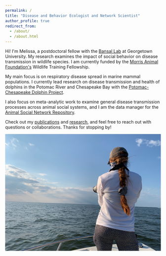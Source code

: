 ```yaml
---
permalink: /
title: "Disease and Behavior Ecologist and Network Scientist"
author_profile: true
redirect_from: 
  - /about/
  - /about.html
---
```


Hi! I'm Melissa, a postdoctoral fellow with the [Bansal Lab](https://www.bansallab.com/) at Georgetown University. My research examines the impact of social behavior on disease transmission in wildlife species. I am currently funded by the [Morris Animal Foundation's](https://www.morrisanimalfoundation.org/article/morris-animal-foundation-funds-8-new-wildlife-health-studies) Wildlife Training Fellowship.

My main focus is on respiratory disease spread in marine mammal populations. I currently lead research on disease transmission and health of dolphins in the Potomac River and Chesapeake Bay with the [Potomac-Chesapeake Dolphin Project](https://pcdolphinproject.org/).

I also focus on meta-analytic work to examine general disease transmission processes across animal social systems, and I am the data manager for the [Animal Social Network Repository](https://bansallab.github.io/asnr/index.html). 

Check out my [publications](https://melissacollier.github.io/publications/) and [research](https://melissacollier.github.io/currentresearch/), and feel free to reach out with questions or collaborations. Thanks for stopping by!

![Research Photograph](/images/BoatNoDolphin.JPG)

